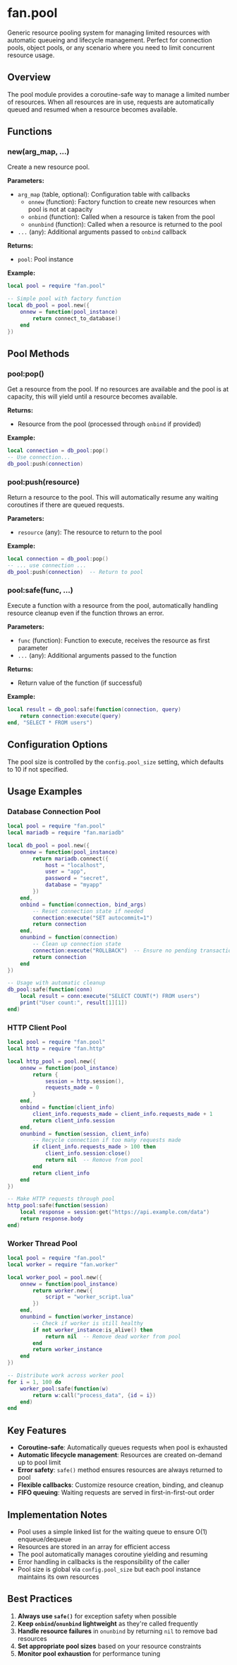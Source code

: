 # fan.pool

Generic resource pooling system for managing limited resources with automatic queueing and lifecycle management. Perfect for connection pools, object pools, or any scenario where you need to limit concurrent resource usage.

## Overview

The pool module provides a coroutine-safe way to manage a limited number of resources. When all resources are in use, requests are automatically queued and resumed when a resource becomes available.

## Functions

### new(arg_map, ...)

Create a new resource pool.

**Parameters:**
- `arg_map` (table, optional): Configuration table with callbacks
  - `onnew` (function): Factory function to create new resources when pool is not at capacity
  - `onbind` (function): Called when a resource is taken from the pool
  - `onunbind` (function): Called when a resource is returned to the pool
- `...` (any): Additional arguments passed to `onbind` callback

**Returns:**
- `pool`: Pool instance

**Example:**
```lua
local pool = require "fan.pool"

-- Simple pool with factory function
local db_pool = pool.new({
    onnew = function(pool_instance)
        return connect_to_database()
    end
})
```

## Pool Methods

### pool:pop()

Get a resource from the pool. If no resources are available and the pool is at capacity, this will yield until a resource becomes available.

**Returns:**
- Resource from the pool (processed through `onbind` if provided)

**Example:**
```lua
local connection = db_pool:pop()
-- Use connection...
db_pool:push(connection)
```

### pool:push(resource)

Return a resource to the pool. This will automatically resume any waiting coroutines if there are queued requests.

**Parameters:**
- `resource` (any): The resource to return to the pool

**Example:**
```lua
local connection = db_pool:pop()
-- ... use connection ...
db_pool:push(connection)  -- Return to pool
```

### pool:safe(func, ...)

Execute a function with a resource from the pool, automatically handling resource cleanup even if the function throws an error.

**Parameters:**
- `func` (function): Function to execute, receives the resource as first parameter
- `...` (any): Additional arguments passed to the function

**Returns:**
- Return value of the function (if successful)

**Example:**
```lua
local result = db_pool:safe(function(connection, query)
    return connection:execute(query)
end, "SELECT * FROM users")
```

## Configuration Options

The pool size is controlled by the `config.pool_size` setting, which defaults to 10 if not specified.

## Usage Examples

### Database Connection Pool

```lua
local pool = require "fan.pool"
local mariadb = require "fan.mariadb"

local db_pool = pool.new({
    onnew = function(pool_instance)
        return mariadb.connect({
            host = "localhost",
            user = "app",
            password = "secret",
            database = "myapp"
        })
    end,
    onbind = function(connection, bind_args)
        -- Reset connection state if needed
        connection:execute("SET autocommit=1")
        return connection
    end,
    onunbind = function(connection)
        -- Clean up connection state
        connection:execute("ROLLBACK")  -- Ensure no pending transactions
        return connection
    end
})

-- Usage with automatic cleanup
db_pool:safe(function(conn)
    local result = conn:execute("SELECT COUNT(*) FROM users")
    print("User count:", result[1][1])
end)
```

### HTTP Client Pool

```lua
local pool = require "fan.pool"
local http = require "fan.http"

local http_pool = pool.new({
    onnew = function(pool_instance)
        return {
            session = http.session(),
            requests_made = 0
        }
    end,
    onbind = function(client_info)
        client_info.requests_made = client_info.requests_made + 1
        return client_info.session
    end,
    onunbind = function(session, client_info)
        -- Recycle connection if too many requests made
        if client_info.requests_made > 100 then
            client_info.session:close()
            return nil  -- Remove from pool
        end
        return client_info
    end
})

-- Make HTTP requests through pool
http_pool:safe(function(session)
    local response = session:get("https://api.example.com/data")
    return response.body
end)
```

### Worker Thread Pool

```lua
local pool = require "fan.pool"
local worker = require "fan.worker"

local worker_pool = pool.new({
    onnew = function(pool_instance)
        return worker.new({
            script = "worker_script.lua"
        })
    end,
    onunbind = function(worker_instance)
        -- Check if worker is still healthy
        if not worker_instance:is_alive() then
            return nil  -- Remove dead worker from pool
        end
        return worker_instance
    end
})

-- Distribute work across worker pool
for i = 1, 100 do
    worker_pool:safe(function(w)
        return w:call("process_data", {id = i})
    end)
end
```

## Key Features

- **Coroutine-safe**: Automatically queues requests when pool is exhausted
- **Automatic lifecycle management**: Resources are created on-demand up to pool limit
- **Error safety**: `safe()` method ensures resources are always returned to pool
- **Flexible callbacks**: Customize resource creation, binding, and cleanup
- **FIFO queuing**: Waiting requests are served in first-in-first-out order

## Implementation Notes

- Pool uses a simple linked list for the waiting queue to ensure O(1) enqueue/dequeue
- Resources are stored in an array for efficient access
- The pool automatically manages coroutine yielding and resuming
- Error handling in callbacks is the responsibility of the caller
- Pool size is global via `config.pool_size` but each pool instance maintains its own resources

## Best Practices

1. **Always use `safe()`** for exception safety when possible
2. **Keep `onbind`/`onunbind` lightweight** as they're called frequently
3. **Handle resource failures** in `onunbind` by returning `nil` to remove bad resources
4. **Set appropriate pool sizes** based on your resource constraints
5. **Monitor pool exhaustion** for performance tuning